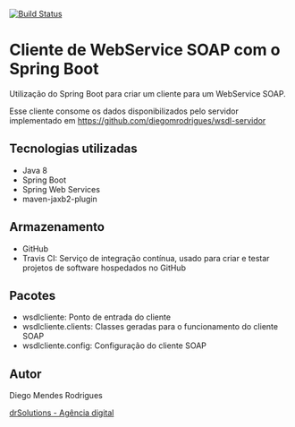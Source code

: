 [![Build Status](https://travis-ci.org/diegomrodrigues/wsdl-cliente.svg?branch=master)](https://travis-ci.org/diegomrodrigues/wsdl-cliente)

# Cliente de WebService SOAP com o Spring Boot
Utilização do Spring Boot para criar um cliente para um WebService SOAP.  

Esse cliente consome os dados disponibilizados pelo servidor implementado em https://github.com/diegomrodrigues/wsdl-servidor  
  
  
## Tecnologias utilizadas
* Java 8  
* Spring Boot  
* Spring Web Services 
* maven-jaxb2-plugin  
  
  
## Armazenamento
* GitHub  
* Travis CI: Serviço de integração contínua, usado para criar e testar projetos de software hospedados no GitHub  
  
  
## Pacotes
* wsdlcliente: Ponto de entrada do cliente
* wsdlcliente.clients: Classes geradas para o funcionamento do cliente SOAP
* wsdlcliente.config: Configuração do cliente SOAP
 
  
## Autor
Diego Mendes Rodrigues  
  
[drSolutions - Agência digital](https://www.drsolutions.com.br)